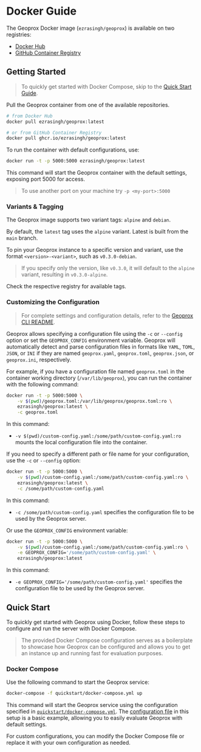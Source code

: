 # Docker Guide

The Geoprox Docker image (`ezrasingh/geoprox`) is available on two registries:

- [Docker Hub](https://hub.docker.com/repository/docker/ezrasingh/geoprox/)
- [GitHub Container Registry](https://github.com/ezrasingh/geoprox/pkgs/container/geoprox)

## Getting Started

> To quickly get started with Docker Compose, skip to the [Quick Start Guide](#quick-start).

Pull the Geoprox container from one of the available repositories.

```sh
# from Docker Hub
docker pull ezrasingh/geoprox:latest

# or from GitHub Container Registry
docker pull ghcr.io/ezrasingh/geoprox:latest
```

To run the container with default configurations, use:

```sh
docker run -t -p 5000:5000 ezrasingh/geoprox:latest
```

This command will start the Geoprox container with the default settings, exposing port 5000 for access.

> To use another port on your machine try `-p <my-port>:5000`

### Variants & Tagging

The Geoprox image supports two variant tags: `alpine` and `debian`.

By default, the `latest` tag uses the `alpine` variant. Latest is built from the `main` branch.

To pin your Geoprox instance to a specific version and variant, use the format `<version>-<variant>`, such as `v0.3.0-debian`.

> If you specify only the version, like `v0.3.0`, it will default to the `alpine` variant, resulting in `v0.3.0-alpine`.

Check the respective registry for available tags.

### Customizing the Configuration

> For complete settings and configuration details, refer to the [Geoprox CLI README](../../geoprox/README.md#configuration).

Geoprox allows specifying a configuration file using the `-c` or `--config` option or set the `GEOPROX_CONFIG` environment variable. Geoprox will automatically detect and parse configuration files in formats like `YAML`, `TOML`, `JSON`, or `INI` if they are named `geoprox.yaml`, `geoprox.toml`, `geoprox.json`, or `geoprox.ini`, respectively.

For example, if you have a configuration file named `geoprox.toml` in the container working directory (`/var/lib/geoprox`), you can run the container with the following command:

```sh
docker run -t -p 5000:5000 \
    -v $(pwd)/geoprox.toml:/var/lib/geoprox/geoprox.toml:ro \
    ezrasingh/geoprox:latest \
    -c geoprox.toml
```

In this command:

- `-v $(pwd)/custom-config.yaml:/some/path/custom-config.yaml:ro` mounts the local configuration file into the container.

If you need to specify a different path or file name for your configuration, use the `-c` or `--config` option:

```sh
docker run -t -p 5000:5000 \
    -v $(pwd)/custom-config.yaml:/some/path/custom-config.yaml:ro \
    ezrasingh/geoprox:latest \
    -c /some/path/custom-config.yaml
```

In this command:

- `-c /some/path/custom-config.yaml` specifies the configuration file to be used by the Geoprox server.

Or use the `GEOPROX_CONFIG` environment variable:

```sh
docker run -t -p 5000:5000 \
    -v $(pwd)/custom-config.yaml:/some/path/custom-config.yaml:ro \
    -e GEOPROX_CONFIG='/some/path/custom-config.yaml' \
    ezrasingh/geoprox:latest
```

In this command:

- `-e GEOPROX_CONFIG='/some/path/custom-config.yaml'` specifies the configuration file to be used by the Geoprox server.

## Quick Start

To quickly get started with Geoprox using Docker, follow these steps to configure and run the server with Docker Compose.

> The provided Docker Compose configuration serves as a boilerplate to showcase how Geoprox can be configured and allows you to get an instance up and running fast for evaluation purposes.

### Docker Compose

Use the following command to start the Geoprox service:

```sh
docker-compose -f quickstart/docker-compose.yml up
```

This command will start the Geoprox service using the configuration specified in [`quickstart/docker-compose.yml`](quickstart/docker-compose.yml). The [configuration file](quickstart/geoprox.toml) in this setup is a basic example, allowing you to easily evaluate Geoprox with default settings.

For custom configurations, you can modify the Docker Compose file or replace it with your own configuration as needed.
